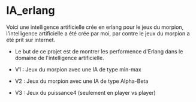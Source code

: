 # IA_erlang

Voici une intelligence artificielle crée en erlang pour le jeux du morpion,
l'intelligence artificielle a été crée par moi, par contre le jeux du morpion a été prit sur internet.

*	Le but de ce projet est de montrer les performence d'Erlang dans le domaine de l'intelligence artificielle.

*	V1 : Jeux du morpion avec une IA de type min-max
*	V2 : Jeux du morpion avec une IA de type Alpha-Beta
*	V3 : Jeux du puissance4 (seulement en player vs player) 
